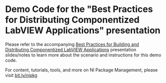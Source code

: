 # Demo Code for the "Best Practices for Distributing Componentized LabVIEW Applications" presentation

Please refer to the accompanying [Best Practices for Building and Distributing Componentized LabVIEW Applications](https://forums.ni.com/t5/NI-Package-Management/Best-Practices-for-Building-and-Distributing-Componentized/ta-p/3868660) presentation slides/notes to learn more about the scenario and instructions for this demo code.

For content, tutorials, tools, and more on NI Package Management, please visit [bit.ly/nipkg](https://bit.ly/nipkg)
